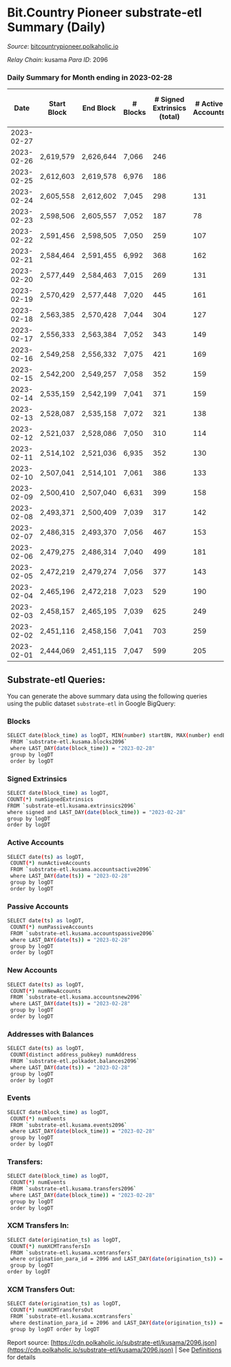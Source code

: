 # Bit.Country Pioneer substrate-etl Summary (Daily)

_Source_: [bitcountrypioneer.polkaholic.io](https://bitcountrypioneer.polkaholic.io)

*Relay Chain*: kusama
*Para ID*: 2096



### Daily Summary for Month ending in 2023-02-28


| Date | Start Block | End Block | # Blocks | # Signed Extrinsics (total) | # Active Accounts | # Passive | # New | # Addresses with Balances | # Events | # Transfers | # XCM Transfers In | # XCM Transfers Out | Issues | 
| ---- | ----------- | --------- | -------- | --------------------------- | ----------------- | --------- | ----- | ------------------------- | -------- | ----------- | ------------------ | ------------------- | ------ |
| 2023-02-27 |  |  |  |  |  |  |  |  |  |   |   |   |  |
| 2023-02-26 | 2,619,579 | 2,626,644 | 7,066 | 246 |  |  |  | 24,874 | 21,618 | 5,184 ($16,587.89) |   |   |  |
| 2023-02-25 | 2,612,603 | 2,619,578 | 6,976 | 186 |  |  |  | 24,877 | 20,412 | 4,624 ($11,775.59) |   |   |  |
| 2023-02-24 | 2,605,558 | 2,612,602 | 7,045 | 298 | 131 | 18 | 7 | 24,878 | 22,872 | 5,699 ($13,685.73) |   |   |  |
| 2023-02-23 | 2,598,506 | 2,605,557 | 7,052 | 187 | 78 | 41 | 26 | 24,877 | 20,329 | 4,310 ($12,175.91) |   |   |  |
| 2023-02-22 | 2,591,456 | 2,598,505 | 7,050 | 259 | 107 | 22 | 7 | 24,852 | 21,844 | 5,404 ($12,525.22) |   |   |  |
| 2023-02-21 | 2,584,464 | 2,591,455 | 6,992 | 368 | 162 | 23 | 4 | 24,851 | 23,216 | 5,804 ($11,717.10) | 1 ($0.44) | 1 ($0.11) |  |
| 2023-02-20 | 2,577,449 | 2,584,463 | 7,015 | 269 | 131 | 15 | 6 | 24,849 | 21,895 | 5,466 ($10,143.83) |   |   |  |
| 2023-02-19 | 2,570,429 | 2,577,448 | 7,020 | 445 | 161 | 33 | 11 | 24,846 | 25,171 | 6,337 ($20,292.71) |   |   |  |
| 2023-02-18 | 2,563,385 | 2,570,428 | 7,044 | 304 | 127 | 27 | 3 | 24,842 | 22,311 | 5,217 ($10,134.11) |   |   |  |
| 2023-02-17 | 2,556,333 | 2,563,384 | 7,052 | 343 | 149 | 29 | 8 | 24,843 | 23,611 | 5,966 ($11,443.24) |   |   |  |
| 2023-02-16 | 2,549,258 | 2,556,332 | 7,075 | 421 | 169 | 39 | 4 | 24,845 | 24,450 | 6,460 ($25,490.63) |   |   |  |
| 2023-02-15 | 2,542,200 | 2,549,257 | 7,058 | 352 | 159 | 35 | 7 | 24,856 | 23,605 | 6,150 ($124,304.96) |   |   |  |
| 2023-02-14 | 2,535,159 | 2,542,199 | 7,041 | 371 | 159 | 46 | 26 | 24,855 | 24,376 | 6,371 ($50,215.85) |   |   |  |
| 2023-02-13 | 2,528,087 | 2,535,158 | 7,072 | 321 | 138 | 16 | 3 | 24,836 | 23,306 | 5,730 ($79,023.20) |   |   |  |
| 2023-02-12 | 2,521,037 | 2,528,086 | 7,050 | 310 | 114 | 33 | 5 | 24,837 | 22,814 | 5,391 ($20,794.46) |   |   |  |
| 2023-02-11 | 2,514,102 | 2,521,036 | 6,935 | 352 | 130 | 31 | 6 | 24,834 | 22,993 | 5,940 ($34,848.43) |   |   |  |
| 2023-02-10 | 2,507,041 | 2,514,101 | 7,061 | 386 | 133 | 29 | 7 | 24,831 | 24,568 | 5,887 ($11,564.30) |   |   |  |
| 2023-02-09 | 2,500,410 | 2,507,040 | 6,631 | 399 | 158 | 26 | 6 | 24,826 | 22,873 | 6,049 ($16,225.99) |   |   |  |
| 2023-02-08 | 2,493,371 | 2,500,409 | 7,039 | 317 | 142 | 59 | 28 | 24,823 | 23,232 | 6,070 ($27,550.64) |   | 1 (-) |  |
| 2023-02-07 | 2,486,315 | 2,493,370 | 7,056 | 467 | 153 | 41 | 7 | 24,805 | 25,596 | 6,656 ($40,121.49) |   | 1 (-) |  |
| 2023-02-06 | 2,479,275 | 2,486,314 | 7,040 | 499 | 181 | 34 | 22 | 24,803 | 24,811 | 6,261 ($78,841.63) |   |   |  |
| 2023-02-05 | 2,472,219 | 2,479,274 | 7,056 | 377 | 143 | 45 | 20 | 24,789 | 23,955 | 6,271 ($23,271.47) |   |   |  |
| 2023-02-04 | 2,465,196 | 2,472,218 | 7,023 | 529 | 190 | 35 | 6 | 24,774 | 25,526 | 6,672 ($10,600.07) |   |   |  |
| 2023-02-03 | 2,458,157 | 2,465,195 | 7,039 | 625 | 249 | 60 | 50 | 24,774 | 26,722 | 7,035 ($15,493.87) | 2 ($0.82) | 1 ($0.12) |  |
| 2023-02-02 | 2,451,116 | 2,458,156 | 7,041 | 703 | 259 | 40 | 19 | 24,729 | 27,550 | 7,127 ($27,643.24) |   |   |  |
| 2023-02-01 | 2,444,069 | 2,451,115 | 7,047 | 599 | 205 | 43 | 19 | 24,720 | 26,312 | 6,591 ($28,586.68) |   |   |  |

## Substrate-etl Queries:
You can generate the above summary data using the following queries using the public dataset `substrate-etl` in Google BigQuery:

### Blocks
```bash
SELECT date(block_time) as logDT, MIN(number) startBN, MAX(number) endBN, COUNT(*) numBlocks 
 FROM `substrate-etl.kusama.blocks2096`  
 where LAST_DAY(date(block_time)) = "2023-02-28" 
 group by logDT 
 order by logDT
```

### Signed Extrinsics
```bash
SELECT date(block_time) as logDT, 
COUNT(*) numSignedExtrinsics 
FROM `substrate-etl.kusama.extrinsics2096`  
where signed and LAST_DAY(date(block_time)) = "2023-02-28" 
group by logDT 
order by logDT
```

### Active Accounts
```bash
SELECT date(ts) as logDT, 
 COUNT(*) numActiveAccounts 
 FROM `substrate-etl.kusama.accountsactive2096` 
 where LAST_DAY(date(ts)) = "2023-02-28" 
 group by logDT 
 order by logDT
```

### Passive Accounts
```bash
SELECT date(ts) as logDT, 
 COUNT(*) numPassiveAccounts 
 FROM `substrate-etl.kusama.accountspassive2096` 
 where LAST_DAY(date(ts)) = "2023-02-28" 
 group by logDT 
 order by logDT
```

### New Accounts
```bash
SELECT date(ts) as logDT, 
 COUNT(*) numNewAccounts 
 FROM `substrate-etl.kusama.accountsnew2096` 
 where LAST_DAY(date(ts)) = "2023-02-28" 
 group by logDT
 order by logDT
```

### Addresses with Balances
```bash
SELECT date(ts) as logDT,
 COUNT(distinct address_pubkey) numAddress 
 FROM `substrate-etl.polkadot.balances2096` 
 where LAST_DAY(date(ts)) = "2023-02-28" 
 group by logDT 
 order by logDT
```

### Events
```bash
SELECT date(block_time) as logDT, 
 COUNT(*) numEvents 
 FROM `substrate-etl.kusama.events2096` 
 where LAST_DAY(date(block_time)) = "2023-02-28" 
 group by logDT 
 order by logDT
```

### Transfers:
```bash
SELECT date(block_time) as logDT, 
 COUNT(*) numEvents 
 FROM `substrate-etl.kusama.transfers2096` 
 where LAST_DAY(date(block_time)) = "2023-02-28" 
 group by logDT 
 order by logDT
```

### XCM Transfers In:
```bash
SELECT date(origination_ts) as logDT, 
 COUNT(*) numXCMTransfersIn 
 FROM `substrate-etl.kusama.xcmtransfers` 
 where origination_para_id = 2096 and LAST_DAY(date(origination_ts)) = "2023-02-28" 
 group by logDT 
order by logDT
```

### XCM Transfers Out:
```bash
SELECT date(origination_ts) as logDT, 
 COUNT(*) numXCMTransfersOut 
 FROM `substrate-etl.kusama.xcmtransfers` 
 where destination_para_id = 2096 and LAST_DAY(date(origination_ts)) = "2023-02-28" 
 group by logDT order by logDT
```


Report source: [https://cdn.polkaholic.io/substrate-etl/kusama/2096.json](https://cdn.polkaholic.io/substrate-etl/kusama/2096.json) | See [Definitions](/DEFINITIONS.md) for details
